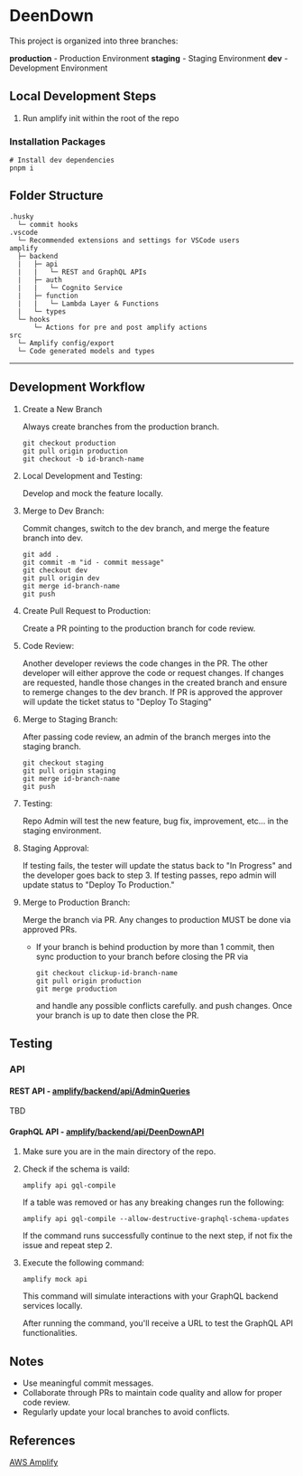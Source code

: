 # DeenDown

This project is organized into three branches:

**production** - Production Environment
**staging** - Staging Environment
**dev** - Development Environment

## Local Development Steps

1. Run amplify init within the root of the repo

### Installation Packages

```shell
# Install dev dependencies
pnpm i
```

## Folder Structure

```text
.husky
  └─ commit hooks
.vscode
  └─ Recommended extensions and settings for VSCode users
amplify
  ├─ backend
  |   ├─ api
  |   |   └─ REST and GraphQL APIs
  |   ├─ auth
  |   |   └─ Cognito Service
  |   ├─ function
  |   |   └─ Lambda Layer & Functions
  |   └─ types
  └─ hooks
      └─ Actions for pre and post amplify actions
src
  └─ Amplify config/export
  └─ Code generated models and types
```

---

## Development Workflow

1. Create a New Branch

    Always create branches from the production branch.

    ```shell
    git checkout production
    git pull origin production
    git checkout -b id-branch-name
    ```

2. Local Development and Testing:

    Develop and mock the feature locally.

3. Merge to Dev Branch:

    Commit changes, switch to the dev branch, and merge the feature branch into dev.

    ```shell
    git add .
    git commit -m "id - commit message"
    git checkout dev
    git pull origin dev
    git merge id-branch-name
    git push
    ```

4. Create Pull Request to Production:

    Create a PR pointing to the production branch for code review.

5. Code Review:

    Another developer reviews the code changes in the PR. The other developer will either approve the code or request changes. If changes are requested, handle those changes in the created branch and ensure to remerge changes to the dev branch. If PR is approved the approver will update the ticket status to "Deploy To Staging"

6. Merge to Staging Branch:

    After passing code review, an admin of the branch merges into the staging branch.

    ```shell
    git checkout staging
    git pull origin staging
    git merge id-branch-name
    git push
    ```

7. Testing:

    Repo Admin will test the new feature, bug fix, improvement, etc... in the staging environment.

8. Staging Approval:

    If testing fails, the tester will update the status back to "In Progress" and the developer goes back to step 3. If testing passes, repo admin will update status to "Deploy To Production."

9. Merge to Production Branch:

    Merge the branch via PR. Any changes to production MUST be done via approved PRs.

    - If your branch is behind production by more than 1 commit, then sync production to your branch before closing the PR via

        ```shell
        git checkout clickup-id-branch-name
        git pull origin production
        git merge production
        ```

        and handle any possible conflicts carefully. and push changes. Once your branch is up to date then close the PR.

## Testing

### API

#### REST API - [amplify/backend/api/AdminQueries](./amplify/backend/api/AdminQueries)

TBD

#### GraphQL API - [amplify/backend/api/DeenDownAPI](./amplify/backend/api/DeenDownAPI)

1. Make sure you are in the main directory of the repo.
2. Check if the schema is vaild:

    ```shell
    amplify api gql-compile
    ```

    If a table was removed or has any breaking changes run the following:

    ```shell
    amplify api gql-compile --allow-destructive-graphql-schema-updates
    ```

    If the command runs successfully continue to the next step, if not fix the issue and repeat step 2.

3. Execute the following command:

    ```shell
    amplify mock api
    ```

    This command will simulate interactions with your GraphQL backend services locally.

    After running the command, you'll receive a URL to test the GraphQL API functionalities.

## Notes

-   Use meaningful commit messages.
-   Collaborate through PRs to maintain code quality and allow for proper code review.
-   Regularly update your local branches to avoid conflicts.

## References

[AWS Amplify](https://aws.amazon.com/amplify/)
